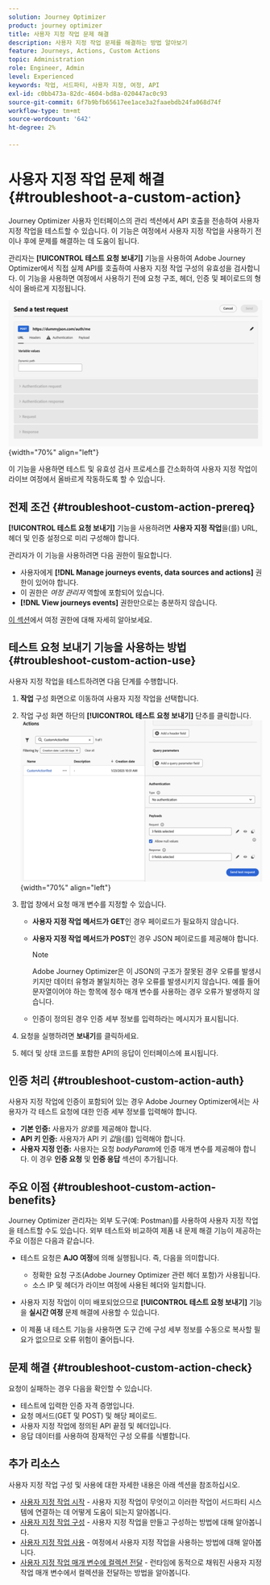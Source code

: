 ```yaml
---
solution: Journey Optimizer
product: journey optimizer
title: 사용자 지정 작업 문제 해결
description: 사용자 지정 작업 문제를 해결하는 방법 알아보기
feature: Journeys, Actions, Custom Actions
topic: Administration
role: Engineer, Admin
level: Experienced
keywords: 작업, 서드파티, 사용자 지정, 여정, API
exl-id: c0bb473a-82dc-4604-bd8a-020447ac0c93
source-git-commit: 6f7b9bfb65617ee1ace3a2faaebdb24fa068d74f
workflow-type: tm+mt
source-wordcount: '642'
ht-degree: 2%

---
```


# 사용자 지정 작업 문제 해결 {#troubleshoot-a-custom-action}

Journey Optimizer 사용자 인터페이스의 관리 섹션에서 API 호출을 전송하여 사용자 지정 작업을 테스트할 수 있습니다. 이 기능은 여정에서 사용자 지정 작업을 사용하기 전이나 후에 문제를 해결하는 데 도움이 됩니다.

관리자는 **[!UICONTROL 테스트 요청 보내기]** 기능을 사용하여 Adobe Journey Optimizer에서 직접 실제 API를 호출하여 사용자 지정 작업 구성의 유효성을 검사합니다. 이 기능을 사용하면 여정에서 사용하기 전에 요청 구조, 헤더, 인증 및 페이로드의 형식이 올바르게 지정됩니다.

![](assets/send-test-request.png){width="70%" align="left"}

이 기능을 사용하면 테스트 및 유효성 검사 프로세스를 간소화하여 사용자 지정 작업이 라이브 여정에서 올바르게 작동하도록 할 수 있습니다.

## 전제 조건 {#troubleshoot-custom-action-prereq}

**[!UICONTROL 테스트 요청 보내기]** 기능을 사용하려면 **사용자 지정 작업**&#x200B;을(를) URL, 헤더 및 인증 설정으로 미리 구성해야 합니다.

관리자가 이 기능을 사용하려면 다음 권한이 필요합니다.

* 사용자에게 **[!DNL Manage journeys events, data sources and actions]** 권한이 있어야 합니다.
* 이 권한은 *여정 관리자* 역할에 포함되어 있습니다.
* **[!DNL View journeys events]** 권한만으로는 충분하지 않습니다.

[이 섹션](../administration/high-low-permissions.md#journey-capability)에서 여정 권한에 대해 자세히 알아보세요.

## 테스트 요청 보내기 기능을 사용하는 방법 {#troubleshoot-custom-action-use}

사용자 지정 작업을 테스트하려면 다음 단계를 수행합니다.

1. **작업** 구성 화면으로 이동하여 사용자 지정 작업을 선택합니다.
1. 작업 구성 화면 하단의 **[!UICONTROL 테스트 요청 보내기]** 단추를 클릭합니다.
   ![작업 구성 패널의 테스트 요청 보내기 단추](assets/test-request.png){width="70%" align="left"}
1. 팝업 창에서 요청 매개 변수를 지정할 수 있습니다.

   * **사용자 지정 작업 메서드가 GET**&#x200B;인 경우 페이로드가 필요하지 않습니다.
   * **사용자 지정 작업 메서드가 POST**&#x200B;인 경우 JSON 페이로드를 제공해야 합니다.

     >[!NOTE]
     >
     >Adobe Journey Optimizer은 이 JSON의 구조가 잘못된 경우 오류를 발생시키지만 데이터 유형과 불일치하는 경우 오류를 발생시키지 않습니다. 예를 들어 문자열이어야 하는 항목에 정수 매개 변수를 사용하는 경우 오류가 발생하지 않습니다.

   * 인증이 정의된 경우 인증 세부 정보를 입력하라는 메시지가 표시됩니다.

1. 요청을 실행하려면 **보내기**&#x200B;를 클릭하세요.
1. 헤더 및 상태 코드를 포함한 API의 응답이 인터페이스에 표시됩니다.

## 인증 처리 {#troubleshoot-custom-action-auth}

사용자 지정 작업에 인증이 포함되어 있는 경우 Adobe Journey Optimizer에서는 사용자가 각 테스트 요청에 대한 인증 세부 정보를 입력해야 합니다.

* **기본 인증:** 사용자가 *암호*&#x200B;를 제공해야 합니다.
* **API 키 인증:** 사용자가 API 키 *값*&#x200B;을(를) 입력해야 합니다.
* **사용자 지정 인증:** 사용자는 요청 *bodyParam*&#x200B;에 인증 매개 변수를 제공해야 합니다. 이 경우 **인증 요청** 및 **인증 응답** 섹션이 추가됩니다.

## 주요 이점 {#troubleshoot-custom-action-benefits}

Journey Optimizer 관리자는 외부 도구(예: Postman)를 사용하여 사용자 지정 작업을 테스트할 수도 있습니다. 외부 테스트와 비교하여 제품 내 문제 해결 기능이 제공하는 주요 이점은 다음과 같습니다.

* 테스트 요청은 **AJO 여정**&#x200B;에 의해 실행됩니다. 즉, 다음을 의미합니다.

   * 정확한 요청 구조(Adobe Journey Optimizer 관련 헤더 포함)가 사용됩니다.
   * 소스 IP 및 헤더가 라이브 여정에 사용된 헤더와 일치합니다.

* 사용자 지정 작업이 이미 배포되었으므로 **[!UICONTROL 테스트 요청 보내기]** 기능을 **실시간 여정** 문제 해결에 사용할 수 있습니다.

* 이 제품 내 테스트 기능을 사용하면 도구 간에 구성 세부 정보를 수동으로 복사할 필요가 없으므로 오류 위험이 줄어듭니다.

## 문제 해결 {#troubleshoot-custom-action-check}

요청이 실패하는 경우 다음을 확인할 수 있습니다.

* 테스트에 입력한 인증 자격 증명입니다.
* 요청 메서드(GET 및 POST) 및 해당 페이로드.
* 사용자 지정 작업에 정의된 API 끝점 및 헤더입니다.
* 응답 데이터를 사용하여 잠재적인 구성 오류를 식별합니다.

## 추가 리소스

사용자 지정 작업 구성 및 사용에 대한 자세한 내용은 아래 섹션을 참조하십시오.

* [사용자 지정 작업 시작](../action/action.md) - 사용자 지정 작업이 무엇이고 이러한 작업이 서드파티 시스템에 연결하는 데 어떻게 도움이 되는지 알아봅니다.
* [사용자 지정 작업 구성](../action/about-custom-action-configuration.md) - 사용자 지정 작업을 만들고 구성하는 방법에 대해 알아봅니다.
* [사용자 지정 작업 사용](../building-journeys/using-custom-actions.md) - 여정에서 사용자 지정 작업을 사용하는 방법에 대해 알아봅니다.
* [사용자 지정 작업 매개 변수에 컬렉션 전달](../building-journeys/collections.md) - 런타임에 동적으로 채워진 사용자 지정 작업 매개 변수에서 컬렉션을 전달하는 방법을 알아봅니다.

